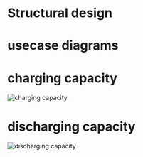 # Structural design
# usecase diagrams

# charging capacity
![charging capacity](https://user-images.githubusercontent.com/46984887/153560618-0647872f-e660-4c5c-80ca-8e93f594a05f.jpeg)

# discharging capacity
![discharging capacity](https://user-images.githubusercontent.com/46984887/153560674-45de6991-16b2-4b61-95f1-e245bc4515bb.jpeg)

